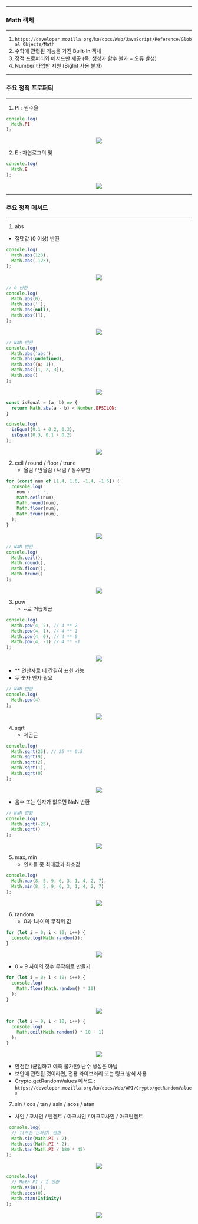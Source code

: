 -----
### Math 객체 
-----
1. ```https://developer.mozilla.org/ko/docs/Web/JavaScript/Reference/Global_Objects/Math```
2. 수학에 관련된 기능을 가진 Built-In 객체
3. 정적 프로퍼티와 메서드만 제공 (즉, 생성자 함수 불가 = 오류 발생)
4. Number 타입만 지원 (BigInt 사용 불가)

-----
### 주요 정적 프로퍼티
-----
1. PI : 원주율
```js
console.log(
  Math.PI
);
```
<div align="center">
<img src="https://github.com/sooyounghan/Web/assets/34672301/ed946e58-332e-45b6-ba15-e5bab8aee1e2">
</div>

2. E : 자연로그의 및
```js
console.log(
  Math.E
);
```
<div align="center">
<img src="https://github.com/sooyounghan/Web/assets/34672301/90f33123-dd44-40dd-9456-247da8101e9d">
</div>

-----
### 주요 정적 메서드
-----
1. abs
  - 절댓값 (0 이상) 반환
```js
console.log(
  Math.abs(123),
  Math.abs(-123),
);
```
<div align="center">
<img src="https://github.com/sooyounghan/Web/assets/34672301/c7daf4b0-6587-4bad-b549-3c6bc444e995">
</div>


```js
// 0 반환
console.log(
  Math.abs(0),
  Math.abs(''),
  Math.abs(null),
  Math.abs([]),
);
```
<div align="center">
<img src="https://github.com/sooyounghan/Web/assets/34672301/9e26836d-53a4-41ea-9413-0c5b5c0dd16f">
</div>


```js
// NaN 반환
console.log(
  Math.abs('abc'),
  Math.abs(undefined),
  Math.abs({a: 1}),
  Math.abs([1, 2, 3]),
  Math.abs()
);
```
<div align="center">
<img src="https://github.com/sooyounghan/Web/assets/34672301/d0a1d958-d11d-454d-af55-d192006f304a">
</div>

```js
const isEqual = (a, b) => {
  return Math.abs(a - b) < Number.EPSILON;
}

console.log(
  isEqual(0.1 + 0.2, 0.3),
  isEqual(0.3, 0.1 + 0.2)
);
```
<div align="center">
<img src="https://github.com/sooyounghan/Web/assets/34672301/0bf32a82-d3fc-4640-8e1e-4c594e03bcc9">
</div>

2. ceil / round / floor / trunc 
   - 올림 / 반올림 / 내림 / 정수부만
```js
for (const num of [1.4, 1.6, -1.4, -1.6]) {
  console.log(
    num + ' : ',
    Math.ceil(num),
    Math.round(num),
    Math.floor(num),
    Math.trunc(num),
  );
}
```
<div align="center">
<img src="https://github.com/sooyounghan/Web/assets/34672301/a3b0a44b-82e2-4718-ae13-972e06c509fc">
</div>

```js
// NaN 반환
console.log(
  Math.ceil(),
  Math.round(),
  Math.floor(),
  Math.trunc()
);
```
<div align="center">
<img src="https://github.com/sooyounghan/Web/assets/34672301/1d4e3c2b-972e-4006-82c7-0d4d883bd991">
</div>

3. pow
   - ~로 거듭제곱
```js
console.log(
  Math.pow(4, 2), // 4 ** 2
  Math.pow(4, 1), // 4 ** 1
  Math.pow(4, 0), // 4 ** 0
  Math.pow(4, -1) // 4 ** -1
);
```
<div align="center">
<img src="https://github.com/sooyounghan/Web/assets/34672301/a214e993-d302-4dcc-9db5-d48c1d63886a">
</div>

  - ** 연산자로 더 간결히 표현 가능
  - 두 숫자 인자 필요
```js
// NaN 반환
console.log(
  Math.pow(4)
);
```
<div align="center">
<img src="https://github.com/sooyounghan/Web/assets/34672301/70c5b34d-60c3-4864-aa84-eeed606f154a">
</div>

4. sqrt
   - 제곱근
```js
console.log(
  Math.sqrt(25), // 25 ** 0.5
  Math.sqrt(9),
  Math.sqrt(2),
  Math.sqrt(1),
  Math.sqrt(0)
);
```
<div align="center">
<img src="https://github.com/sooyounghan/Web/assets/34672301/51593018-d430-4d4f-b240-380998274b83">
</div>

  - 음수 또는 인자가 없으면 NaN 반환
```js
// NaN 반환
console.log(
  Math.sqrt(-25),
  Math.sqrt()
);
```
<div align="center">
<img src="https://github.com/sooyounghan/Web/assets/34672301/ab8dc4a3-79d7-4738-9c3e-710c73ab13b2">
</div>

5. max, min
   - 인자들 중 최대값과 촤소값
```js
console.log(
  Math.max(8, 5, 9, 6, 3, 1, 4, 2, 7),
  Math.min(8, 5, 9, 6, 3, 1, 4, 2, 7)
);
```
<div align="center">
<img src="https://github.com/sooyounghan/Web/assets/34672301/fd4298a8-d31a-4dd2-b21f-c18bbe1676fc">
</div>

6. random
   - 0과 1사이의 무작위 값
```js
for (let i = 0; i < 10; i++) {
  console.log(Math.random());
}
```
<div align="center">
<img src="https://github.com/sooyounghan/Web/assets/34672301/8afde69b-ecd2-487a-ba6b-7785680ff72f">
</div>

  - 0 ~ 9 사이의 정수 무작위로 만들기
```js
for (let i = 0; i < 10; i++) {
  console.log(
    Math.floor(Math.random() * 10)
  );
}
```
<div align="center">
<img src="https://github.com/sooyounghan/Web/assets/34672301/bb3b432d-95ac-4c34-ab21-9d16b1648569">
</div>

```js
for (let i = 0; i < 10; i++) {
  console.log(
    Math.ceil(Math.random() * 10 - 1)
  );
}
```
<div align="center">
<img src="https://github.com/sooyounghan/Web/assets/34672301/75724203-e63a-4614-905e-af77b05cc693">
</div>

  - 안전한 (균일하고 예측 불가한) 난수 생성은 아님
  - 보안에 관련된 것이라면, 전용 라이브러리 또는 링크 방식 사용
  - Crypto.getRandomValues 메서드 : ```https://developer.mozilla.org/ko/docs/Web/API/Crypto/getRandomValues```

7. sin / cos / tan / asin / acos / atan
  - 사인 / 코사인 / 탄젠트 / 아크사인 / 아크코사인 / 아크탄젠트
```js
 console.log(
  // 1(또는 근사값) 반환
  Math.sin(Math.PI / 2),
  Math.cos(Math.PI * 2),
  Math.tan(Math.PI / 180 * 45)
);
```
<div align="center">
<img src="https://github.com/sooyounghan/Web/assets/34672301/27f66422-1a37-44f1-b636-7a73d4a6c962">
</div>

```js
console.log(
  // Math.PI / 2 반환
  Math.asin(1),
  Math.acos(0),
  Math.atan(Infinity)
);
```
<div align="center">
<img src="https://github.com/sooyounghan/Web/assets/34672301/026362f2-72c2-4b45-bad7-81d0e3e5096a">
</div>


